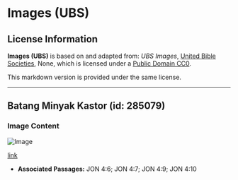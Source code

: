 # Images (UBS)

## License Information

**Images (UBS)** is based on and adapted from: _UBS Images_, [United Bible Societies](https://unitedbiblesocieties.org/), None, which is licensed under a [Public Domain CC0](https://creativecommons.org/public-domain/cc0/).

This markdown version is provided under the same license.



--------------------------------

## Batang Minyak Kastor (id: 285079)

### Image Content

![Image](https://cdn.aquifer.bible/aquifer-content/resources/Media/WEB-0114_castor_oil_stalk.jpg)

[link](https://cdn.aquifer.bible/aquifer-content/resources/Media/WEB-0114_castor_oil_stalk.jpg)

* **Associated Passages:** JON 4:6; JON 4:7; JON 4:9; JON 4:10

